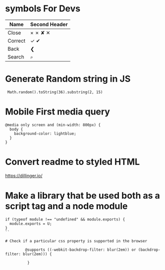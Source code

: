 # symbols For Devs

Name  | Second Header
------------- | -------------
Close  | × ✗ ✘ ✕
Correct  | ✓ ✔ 
Back | ❮
Search | ⌕


# Generate Random string in JS

```
 Math.random().toString(36).substring(2, 15)

```
# Mobile First media query

```
@media only screen and (min-width: 800px) {
  body {
    background-color: lightblue;
  }
}

```

# Convert readme to styled HTML
https://dillinger.io/

# Make a library that be used both as a script tag and a node module

```
if (typeof module !== "undefined" && module.exports) {
  module.exports = U;
}
``

# Check if a particular css property is supported in the browser

```
             @supports ((-webkit-backdrop-filter: blur(2em)) or (backdrop-filter: blur(2em))) {
         
              }
```

